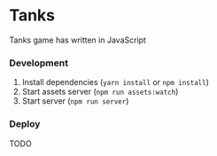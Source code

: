 # Tanks

Tanks game has written in JavaScript

### Development
1. Install dependencies (`yarn install` or `npm install`)
2. Start assets server (`npm run assets:watch`)
3. Start server (`npm run server`)

### Deploy
TODO

